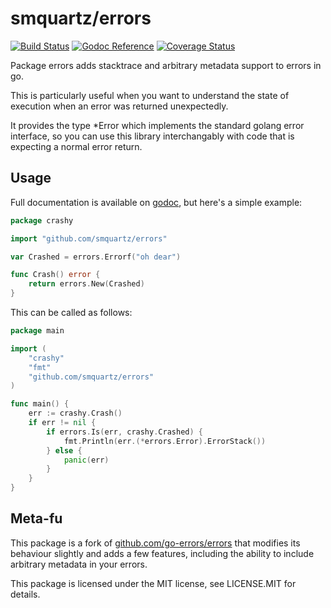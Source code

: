 smquartz/errors
================

[![Build Status](https://travis-ci.org/smquartz/errors.svg?branch=master)](https://travis-ci.org/smquartz/errors)
[![Godoc Reference](https://godoc.org/github.com/smquartz/errors?status.svg)](https://godoc.org/github.com/smquartz/errors)
[![Coverage Status](https://coveralls.io/repos/github/smquartz/errors/badge.svg?branch=master)](https://coveralls.io/github/smquartz/errors?branch=master)

Package errors adds stacktrace and arbitrary metadata support to errors in go.

This is particularly useful when you want to understand the state of execution
when an error was returned unexpectedly.

It provides the type \*Error which implements the standard golang error
interface, so you can use this library interchangably with code that is
expecting a normal error return.

Usage
-----

Full documentation is available on
[godoc](https://godoc.org/github.com/smquartz/errors), but here's a simple
example:

```go
package crashy

import "github.com/smquartz/errors"

var Crashed = errors.Errorf("oh dear")

func Crash() error {
    return errors.New(Crashed)
}
```

This can be called as follows:

```go
package main

import (
    "crashy"
    "fmt"
    "github.com/smquartz/errors"
)

func main() {
    err := crashy.Crash()
    if err != nil {
        if errors.Is(err, crashy.Crashed) {
            fmt.Println(err.(*errors.Error).ErrorStack())
        } else {
            panic(err)
        }
    }
}
```

Meta-fu
-------

This package is a fork of [github.com/go-errors/errors](https://github.com/go-errors/errors) that modifies
its behaviour slightly and adds a few features, including the ability
to include arbitrary metadata in your errors.

This package is licensed under the MIT license, see LICENSE.MIT for details.
